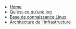* [Home](/)
* [Qu'est-ce qu'une log](/general/what_is_a_log.md)
* [Base de connaissance Linux](/general/linux_knowledge.md)
* [Architecture de l'infrastructure](/general/architecture.md)
